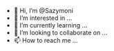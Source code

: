 - 👋 Hi, I’m @Sazymoni
- 👀 I’m interested in ...
- 🌱 I’m currently learning ...
- 💞️ I’m looking to collaborate on ...
- 📫 How to reach me ...

<!---
Sazymoni/Sazymoni is a ✨ special ✨ repository because its `README.md` (this file) appears on your GitHub profile.
You can click the Preview link to take a look at your changes.
--->

